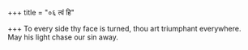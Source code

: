 +++
title = "०६ त्वं हि"

+++
To every side thy face is turned, thou art triumphant everywhere.  
     May his light chase our sin away.